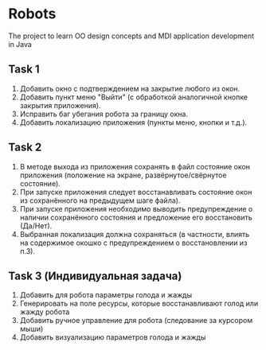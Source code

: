 # Robots
The project to learn OO design concepts and MDI application development in Java

## Task 1
1. Добавить окно с подтверждением на закрытие любого из окон.
2. Добавить пункт меню "Выйти" (с обработкой аналогичной кнопке закрытия приложения).
3. Исправить баг убегания робота за границу окна.
4. Добавить локализацию приложения (пункты меню, кнопки и т.д.).

## Task 2

1. В методе выхода из приложения сохранять в файл состояние окон приложения (положение на экране, развёрнутое/свёрнутое состояние).
2. При запуске приложения следует восстанавливать состояние окон из сохранённого на предыдущем шаге файла).
3. При запуске приложения необходимо выводить предупреждение о наличии сохранённого состояния и предложение его восстановить (Да/Нет).
4. Выбранная локализация должна сохраняться (в частности, влиять на содержимое окошко с предупреждением о восстановлении из п.3).

## Task 3 (Индивидуальная задача)

1. Добавить для робота параметры голода и жажды
2. Генерировать на поле ресурсы, которые восстанавливают голод или жажду робота
3. Добавить ручное управление для робота (следование за курсором мыши)
4. Добавить визуализацию параметров голода и жажды